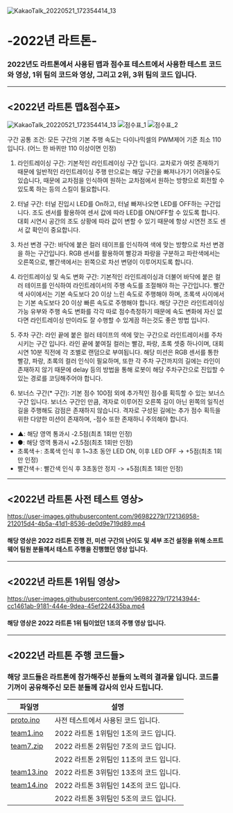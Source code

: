 ![KakaoTalk_20220521_172354414_13](https://user-images.githubusercontent.com/96982279/172133085-859a43b9-c2b6-4bc2-945f-2a20405d2947.jpg)
# -2022년 라트톤-
### 2022년도 라트톤에서 사용된 맵과 점수표 테스트에서 사용한 테스트 코드와 영상, 1위 팀의 코드와 영상, 그리고 2위, 3위 팀의 코드 입니다.

* * *

## <2022년 라트톤 맵&점수표>
![KakaoTalk_20220521_172354414_13](https://user-images.githubusercontent.com/96982279/172140711-874e14fe-bd33-4a65-9770-497e26a4fb44.jpg)
![점수표_1](https://user-images.githubusercontent.com/96982279/171007370-79298aa6-de3d-4f94-a18a-433ee284f8fa.png)
![점수표_2](https://user-images.githubusercontent.com/96982279/171007390-6ab71bb8-0fff-40bd-808d-907cd385c8d1.png)

 구간 공통 조건: 모든 구간의 기본 주행 속도는 다이나믹셀의 PWM제어 기준 최소 110 입니다. (어느 한 바퀴만 110 이상이면 인정)

 1. 라인트레이싱 구간: 기본적인 라인트레이싱 구간 입니다. 교차로가 여럿 존재하기 때문에 일반적인 라인트레이싱 주행 만으로는 해당 구간을 빠져나가기 어려울수도 있습니다, 때문에 교차점을 인식하여 원하는 교차점에서 원하는 방향으로 회전할 수 있도록 하는 등의 스킬이 필요합니다.

 2. 터널 구간: 터널 진입시 LED를 On하고, 터널 빠져나오면 LED를 OFF하는 구간입니다. 조도 센서를 활용하여 센서 값에 따라 LED를 ON/OFF할 수 있도록 합니다. 대회 시연시 공간의 조도 상황에 따라 값이 변할 수 있기 때문에 항상 시연전 조도 센서 값 확인이 중요합니다.

 3. 차선 변경 구간: 바닥에 붙은 컬러 테이프를 인식하여 색에 맞는 방향으로 차선 변경을 하는 구간입니다. RGB 센서를 활용하여 빨강과 파랑을 구분하고 파란색에서는 오른쪽으로, 빨간색에서는 왼쪽으로 차선 변뎡이 이루어지도록 합니다.

 4. 라인트레이싱 및 속도 변화 구간: 기본적인 라인트레이싱과 더불어 바닥에 붙은 컬러 테이프를 인식하여 라인트레이서의 주행 속도를 조절해야 하는 구간입니다. 빨간색 사이에서는 기본 속도보다 20 이상 느린 속도로 주행해야 하며, 초록색 사이에서는 기본 속도보다 20 이상 빠른 속도로 주행해야 합니다. 해당 구간은 라인트레이싱 가능 유부와 주행 속도 변화를 각각 따로 점수측정하기 때문에 속도 변화에 자신 없다면 라인트레이싱 만이라도 잘 수행할 수 있게끔 하는것도 좋은 방법 입니다.

 5. 주차 구간: 라인 끝에 붙은 컬러 테이프의 색에 맞는 구간으로 라인트레이서를 주차시키는 구간 입니다. 라인 끝에 붙여질 컬러는 빨강, 파랑, 초록 셋중 하나이며, 대회 시연 10분 직전에 각 조별로 랜덤으로 부여됩니다. 해당 미션은 RGB 센서를 통한 빨강, 파랑, 초록의 컬러 인식이 필요하며, 또한 각 주차 구간까지의 길에는 라인이 존재하지 않기 때문에 delay 등의 방법을 통해 로봇이 해당 주차구간으로 진입할 수 있는 경로를 코딩해주어야 합니다.

 6. 보너스 구간(* 구간): 기본 점수 100점 외에 추가적인 점수를 획득할 수 있는 보너스 구간 입니다. 보너스 구간인 만큼, 격자로 이루어진 오른쪽 길이 아닌 왼쪽의 일직선 길을 주행해도 감점은 존재하지 않습니다. 격자로 구성된 길에는 추가 점수 획득을 위한 다양한 미션이 존재하며, -점수 또한 존재하니 주의해야 합니다.
+ ▲: 해당 영역 통과시 -2.5점(최초 1회만 인정)
+ ●: 해당 영역 통과시 +2.5점(최초 1회만 인정)
+ 초록색＋: 초록색 인식 후 1~3초 동안 LED ON, 이후 LED OFF -> +5점(최초 1회만 인정)
+ 빨간색＋: 빨간색 인식 후 3초동안 정지 -> +5점(최초 1회만 인정)


* * *

## <2022년 라트톤 사전 테스트 영상>
https://user-images.githubusercontent.com/96982279/172136958-212015d4-4b5a-41d1-8536-de0d9e719d89.mp4
#### 해당 영상은 2022 라트톤 진행 전, 미션 구간의 난이도 및 세부 조건 설정을 위해 소프트웨어 팀원 분들께서 테스트 주행을 진행했던 영상 입니다.

* * *

## <2022년 라트톤 1위팀 영상>
https://user-images.githubusercontent.com/96982279/172143944-cc1461ab-9181-444e-9dea-45ef224435ba.mp4
#### 해당 영상은 2022 라트톤 1위 팀이었던 1조의 주행 영상 입니다.

* * *

## <2022년 라트톤 주행 코드들>
### 해당 코드들은 라트톤에 참가해주신 분들의 노력의 결과물 입니다. 코드를 기꺼이 공유해주신 모든 분들께 감사의 인사 드립니다.
|파일명|설명|
|------|---|
|[proto.ino](https://github.com/HY-MEC/-2022-LineTracerHackerton-/blob/05e925f687472f6b2ad97878da25915718447db3/proto.ino)|사전 테스트에서 사용된 코드 입니다.|
|[team1.ino](https://github.com/HY-MEC/-2022-LineTracerHackerton-/blob/05e925f687472f6b2ad97878da25915718447db3/team1.ino)|2022 라트톤 1위팀인 1조의 코드 입니다.|
|[team7.zip](https://github.com/HY-MEC/-2022-LineTracerHackerton-/blob/cd0ebf64d790fe56d2e4a1b81445fa3f211bdbb6/team7.zip)|2022 라트톤 2위팀인 7조의 코드 입니다.|
||2022 라트톤 2위팀인 11조의 코드 입니다.|
|[team13.ino](https://github.com/HY-MEC/-2022-LineTracerHackerton-/blob/05e925f687472f6b2ad97878da25915718447db3/team13.ino)|2022 라트톤 3위팀인 13조의 코드 입니다.|
|[team14.ino](https://github.com/HY-MEC/-2022-LineTracerHackerton-/blob/05e925f687472f6b2ad97878da25915718447db3/team14.ino)|2022 라트톤 3위팀인 14조의 코드 입니다.|
||2022 라트톤 3위팀인 5조의 코드 입니다.|

